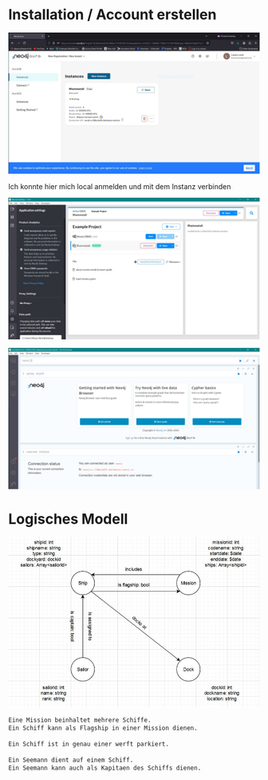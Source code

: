 # Installation / Account erstellen

![](1_remotedb.JPG)

Ich konnte hier mich local anmelden und mit dem Instanz verbinden

![](1_remotedblocal.JPG)

![](1_remotedbconnect.JPG)

# Logisches Modell

![](2_model.JPG)

```
Eine Mission beinhaltet mehrere Schiffe.
Ein Schiff kann als Flagship in einer Mission dienen.

Ein Schiff ist in genau einer werft parkiert.

Ein Seemann dient auf einem Schiff.
Ein Seemann kann auch als Kapitaen des Schiffs dienen.

```

